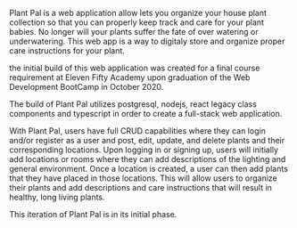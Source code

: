 Plant Pal is a web application allow lets you organize your house plant collection so that you can properly keep track and care for your  plant babies. No longer will your plants suffer the fate of over watering or underwatering. This web app is a way to digitaly store and organize proper care instructions for your plant. 

the initial build of this web application was created for a final course requirement at Eleven Fifty Academy upon graduation of the Web Development BootCamp in October 2020.

The build of Plant Pal utilizes postgresql, nodejs, react legacy class components and typescript in order to create a full-stack web application.

With Plant Pal, users have full CRUD capabilities where they can login and/or register as a user and post, edit, update, and delete plants and their corresponding locations. Upon logging in or signing up, users will initially add locations or rooms where they can add descriptions of the lighting and general environment. Once a location is created, a user can then add plants that they have placed in those locations. This will allow users to organize their plants and add descriptions and care instructions that will result in healthy, long living plants.

This iteration of Plant Pal is in its initial phase. 
